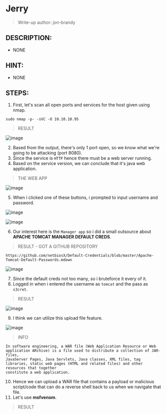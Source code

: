 # Jerry
> Write-up author: jon-brandy
## DESCRIPTION:
- NONE
## HINT:
- NONE
## STEPS:
1. First, let's scan all open ports and services for the host given using nmap.

```
sudo nmap -p- -sVC -O 10.10.10.95
```

> RESULT

![image](https://user-images.githubusercontent.com/70703371/210326505-71899f44-f1cb-4316-9b13-3f3cb4b1a13d.png)


2. Based from the output, there's only 1 port open, so we know what we're going to be attacking (port 8080).
3. Since the service is `HTTP` hence there must be a web server running.
4. Based on the service version, we can conclude that it's java web application.

> THE WEB APP

![image](https://user-images.githubusercontent.com/70703371/210327304-ab166588-acdd-481e-9379-5775b44e8a27.png)


5. When i clicked one of these buttons, i prompted to input username and password.

![image](https://user-images.githubusercontent.com/70703371/210327569-c0061bb7-900a-485d-ae35-307f9b8b12f5.png)


![image](https://user-images.githubusercontent.com/70703371/210327593-be4d82ce-41df-4519-811d-f589a2d7c290.png)


6. Our interest here is the `Manager app` so i did a small outsource about **APACHE TOMCAT MANAGER DEFAULT CREDS**.

> RESULT - GOT A GITHUB REPOSITORY

```
https://github.com/netbiosX/Default-Credentials/blob/master/Apache-Tomcat-Default-Passwords.mdown
```

![image](https://user-images.githubusercontent.com/70703371/210327887-8dc0da21-04ae-42ba-aa5c-683bfd55ce40.png)


7. Since the default creds not too many, so i bruteforce it every of it.
8. Logged in when i entered the username as `tomcat` and the pass as `s3cret`.

> RESULT

![image](https://user-images.githubusercontent.com/70703371/210328200-0429966e-e8c3-483d-9f77-f3b7bb2f6807.png)


9. I think we can utilize this upload file feature.

![image](https://user-images.githubusercontent.com/70703371/210328421-87ebf759-3b0d-4b2d-9e39-02daa2f6520c.png)

> INFO

```
In software engineering, a WAR file (Web Application Resource or Web application ARchive) is a file used to distribute a collection of JAR-files, 
JavaServer Pages, Java Servlets, Java classes, XML files, tag libraries, static web pages (HTML and related files) and other resources that together 
constitute a web application. 
```

10. Hence we can upload a WAR file that contains a payload or malicious script/code that can do a reverse shell back to us when we navigate that file.
11. Let's use **msfvenom**.

> RESULT


